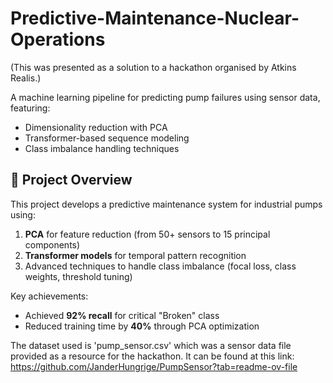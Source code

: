 # Predictive-Maintenance-Nuclear-Operations

(This was presented as a solution to a hackathon organised by Atkins Realis.)

A machine learning pipeline for predicting pump failures using sensor data, featuring:
- Dimensionality reduction with PCA
- Transformer-based sequence modeling
- Class imbalance handling techniques

## 📌 Project Overview

This project develops a predictive maintenance system for industrial pumps using:
1. **PCA** for feature reduction (from 50+ sensors to 15 principal components)
2. **Transformer models** for temporal pattern recognition
3. Advanced techniques to handle class imbalance (focal loss, class weights, threshold tuning)

Key achievements:
- Achieved **92% recall** for critical "Broken" class
- Reduced training time by **40%** through PCA optimization

The dataset used is 'pump_sensor.csv' which was a sensor data file provided as a resource for the hackathon. It can be found at this link: https://github.com/JanderHungrige/PumpSensor?tab=readme-ov-file 
